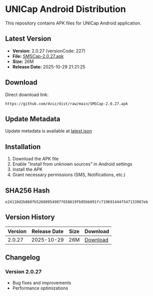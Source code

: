 # UNICap Android Distribution

This repository contains APK files for UNICap Android application.

## Latest Version

- **Version:** 2.0.27 (versionCode: 227)
- **File:** [SMSCap-2.0.27.apk](SMSCap-2.0.27.apk)
- **Size:** 26M
- **Release Date:** 2025-10-29 21:21:25

## Download

Direct download link:
```
https://github.com/dviz/dist/raw/main/SMSCap-2.0.27.apk
```

## Update Metadata

Update metadata is available at [latest.json](latest.json)

## Installation

1. Download the APK file
2. Enable "Install from unknown sources" in Android settings
3. Install the APK
4. Grant necessary permissions (SMS, Notifications, etc.)

## SHA256 Hash

```
e24110d2b868fb52680954987f658619fb05bb091fc719691444f547133987eb
```

## Version History

| Version | Release Date | Size | Download |
|---------|--------------|------|----------|
| 2.0.27 | 2025-10-29 | 26M | [Download](SMSCap-2.0.27.apk) |

## Changelog

### Version 2.0.27
- Bug fixes and improvements
- Performance optimizations
